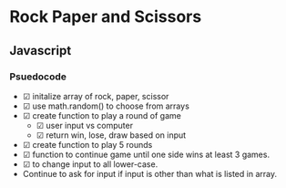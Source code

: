 # Rock Paper and Scissors
## Javascript

### Psuedocode
- &#x2611; initalize array of rock, paper, scissor
- &#x2611; use math.random() to choose from arrays
- &#x2611; create function to play a round of game
  - &#x2611; user input vs computer
  - &#x2611; return win, lose, draw based on input
- &#x2611; create function to play 5 rounds
- &#x2611; function to continue game until one side wins at least 3 games.
- &#x2611; to change input to all lower-case.
- Continue to ask for input if input is other than what is listed in array.